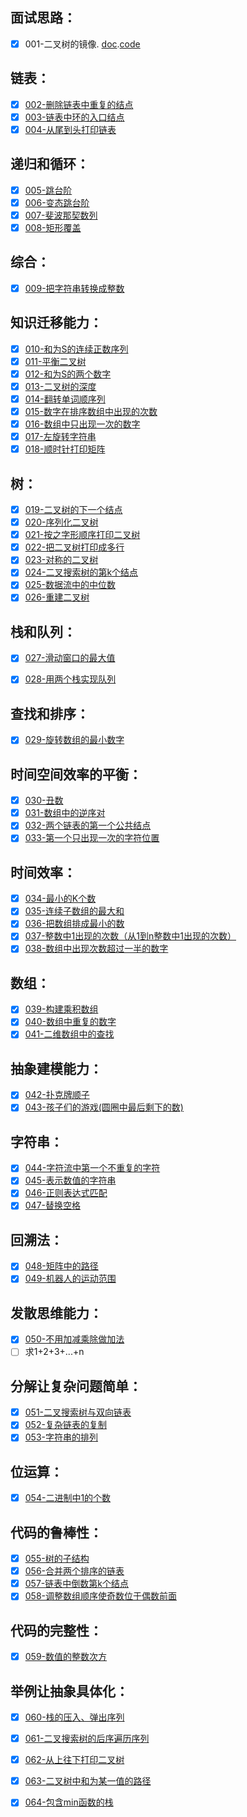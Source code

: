 ## 面试思路：

- [x] 001-二叉树的镜像. [doc](doc/001.md).[code](src/001.cpp)

## 链表：

- [x] [002-删除链表中重复的结点](src/002.cpp)
- [x] [003-链表中环的入口结点](src/003.cpp)
- [x] [004-从尾到头打印链表](src/004.cpp)

## 递归和循环：

- [x] [005-跳台阶](src/005.cpp)
- [x] [006-变态跳台阶](src/006.cpp)
- [x] [007-斐波那契数列](src/007.cpp)
- [x] [008-矩形覆盖](src/008.cpp)

## 综合：

- [x] [009-把字符串转换成整数](src/009.cpp)

## 知识迁移能力：

- [x] [010-和为S的连续正数序列](src/010.cpp)
- [x] [011-平衡二叉树](src/011.cpp)
- [x] [012-和为S的两个数字](src/012.cpp)
- [x] [013-二叉树的深度](src/013.cpp)
- [x] [014-翻转单词顺序列](src/014.cpp)
- [x] [015-数字在排序数组中出现的次数](src/015.cpp)
- [x] [016-数组中只出现一次的数字](src/016.cpp)
- [x] [017-左旋转字符串](src/017.cpp)
- [x] [018-顺时针打印矩阵](src/018.cpp)

## 树：

- [x] [019-二叉树的下一个结点](src/019.cpp)
- [x] [020-序列化二叉树](src/020.cpp)
- [x] [021-按之字形顺序打印二叉树](src/021.cpp)
- [x] [022-把二叉树打印成多行](src/022.cpp)
- [x] [023-对称的二叉树](src/023.cpp)
- [x] [024-二叉搜索树的第k个结点](src/024.cpp)
- [x] [025-数据流中的中位数](src/025.cpp)
- [x] [026-重建二叉树](src/026.cpp)

## 栈和队列：

- [x] [027-滑动窗口的最大值](src/027.cpp)
- [x] [028-用两个栈实现队列](src/028.cpp)


## 查找和排序：

- [x] [029-旋转数组的最小数字](src/029.cpp)

## 时间空间效率的平衡：

- [x] [030-丑数](src/030.cpp)
- [x] [031-数组中的逆序对](src/031.cpp)
- [x] [032-两个链表的第一个公共结点](src/032.cpp)
- [x] [033-第一个只出现一次的字符位置](src/033.cpp)

## 时间效率：

- [x] [034-最小的K个数](src/034.cpp)
- [x] [035-连续子数组的最大和](src/035.cpp)
- [x] [036-把数组排成最小的数](src/036.cpp)
- [x] [037-整数中1出现的次数（从1到n整数中1出现的次数）](src/037.cpp)
- [x] [038-数组中出现次数超过一半的数字](src/038.cpp)

## 数组：

- [x] [039-构建乘积数组](src/039.cpp)
- [x] [040-数组中重复的数字](src/040.cpp)
- [x] [041-二维数组中的查找](src/041.cpp)

## 抽象建模能力：

- [x] [042-扑克牌顺子](src/042.cpp) 
- [x] [043-孩子们的游戏(圆圈中最后剩下的数)](src/043.cpp)

## 字符串：

- [x] [044-字符流中第一个不重复的字符](src/044.cpp)
- [x] [045-表示数值的字符串](src/045.cpp)
- [x] [046-正则表达式匹配](src/046.cpp)
- [x] [047-替换空格](src/047.cpp)

## 回溯法：

- [x] [048-矩阵中的路径](src/048.cpp)
- [x] [049-机器人的运动范围](src/049.cpp)

## 发散思维能力：

- [x] [050-不用加减乘除做加法](src/050.cpp)
- [ ] 求1+2+3+...+n

## 分解让复杂问题简单：

- [x] [051-二叉搜索树与双向链表](src/051.cpp)
- [x] [052-复杂链表的复制](src/052.cpp)
- [x] [053-字符串的排列](src/053.cpp)

## 位运算：

- [x] [054-二进制中1的个数](src/054.cpp)

## 代码的鲁棒性：

- [x] [055-树的子结构](src/055.cpp)
- [x] [056-合并两个排序的链表](src/056.cpp)
- [x] [057-链表中倒数第k个结点](src/057.cpp)
- [x] [058-调整数组顺序使奇数位于偶数前面](src/058.cpp)

## 代码的完整性：

- [x] [059-数值的整数次方](src/059.cpp)

## 举例让抽象具体化：

- [x] [060-栈的压入、弹出序列](src/060.cpp)
- [x] [061-二叉搜索树的后序遍历序列](src/061.cpp)
- [x] [062-从上往下打印二叉树](src/062.cpp)
- [x] [063-二叉树中和为某一值的路径](src/063.cpp)
- [x] [064-包含min函数的栈](src/064.cpp)

